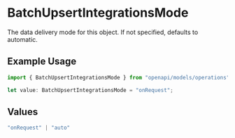 # BatchUpsertIntegrationsMode

The data delivery mode for this object. If not specified, defaults to automatic.

## Example Usage

```typescript
import { BatchUpsertIntegrationsMode } from "openapi/models/operations";

let value: BatchUpsertIntegrationsMode = "onRequest";
```

## Values

```typescript
"onRequest" | "auto"
```